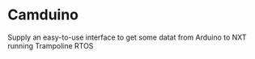 Camduino
========

Supply an easy-to-use interface to get some datat from Arduino to NXT running Trampoline RTOS

